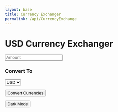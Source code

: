 ```yaml
---
layout: base
title: Currency Exchanger
permalink: /api/CurrencyExchange
---
```


<style>

body {
transition: background-color 0.3s, color 0.3s;
}
button.lightmode {
color: #d4cecd;
border: 2px inset;
border-radius: 5px;
}
button.darkmode {
color: #000036;
border: 2px inset;
border-radius: 5px;
}
body.lightmode {
color: #ffffff;
background-color: #ffffff;
}
body.darkmode {
color: #1c1c1c;
background-color: #1c1c1c;
}

</style>

<body>

<h1>USD Currency Exchanger</h1>

<input id="amount" type="number" placeholder="Amount">

<h3>Convert To</h3>
<select id="Convert to">
    <option>USD</option>
    <option>EUR</option>
    <option>CAD</option>
    <option>CNY</option>
    <option>ZAR</option>
</select>


<button onclick="conversion()"> Convert Currencies</button>

<button onclick="colormode()"> Dark Mode </button>

<script>


async function conversion() {
    const amount = document.getElementById("amount").value;
    const convertTo = document.getElementById("Convert to").value;
    const converter = await fetch(`https://api.freecurrencyapi.com/v1/latest?apikey=fca_live_kbReXEndi2qtPBsupWuLTRPhWR2zFbY1tXW9jXXL&currencies=EUR%2CUSD%2CCAD%2CCNY%2CZAR`);
    const converting = await res.json();
    const rate = data.data[toCurrency];
    const result = amount * rate;

    document.getElementById("result").innerText = `${amount} USD = ${converted.toFixed(2)} ${toCurrency}`;
}

async function colormode() {

}



</script>

</body>